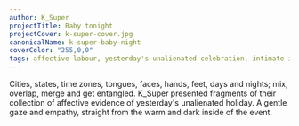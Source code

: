 ```yaml
---
author: K_Super
projectTitle: Baby tonight
projectCover: k-super-cover.jpg
canonicalName: k-super-baby-night
coverColor: "255,0,0"
tags: affective labour, yesterday's unalienated celebration, intimate interfaces, dispersed collectivity, path stop
---
```


Cities, states, time zones, tongues, faces, hands, feet, days and nights; mix, overlap, merge and get entangled. K\_Super presented fragments of their collection of affective evidence of yesterday's unalienated holiday. A gentle gaze and empathy, straight from the warm and dark inside of the event.
